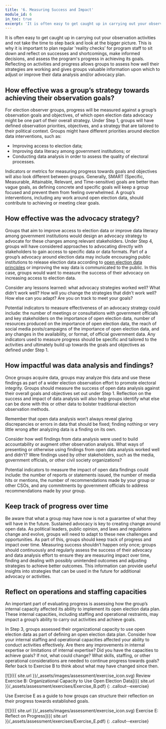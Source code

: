 ```yaml
---
title: '6. Measuring Success and Impact'
module_id: 6
in_toc: true
excerpt: 'It is often easy to get caught up in carrying out your observation activities and not take the time to step back and look at the bigger picture.'
---
```


It is often easy to get caught up in carrying out your observation activities and not take the time to step back and look at the bigger picture. This is why it is important to plan regular 'reality checks’ for program staff to sit down and reflect on successes and shortcomings, make informed decisions, and assess the program's progress in achieving its goals. Reflecting on activities and progress allows groups to assess how well their strategies are working and gives groups valuable information upon which to adjust or improve their data analysis and/or advocacy plan.

## How effective was a group’s strategy towards achieving their observation goals?

For election observer groups, progress will be measured against a group’s observation goals and objectives, of which open election data advocacy might be one part of their overall strategy. Under Step 1, groups will have defined observation priorities, objectives, and a strategy that are tailored to their political context. Groups might have different priorities around election data interventions, such as:

- Improving access to election data;
- Improving data literacy among government institutions; or
- Conducting data analysis in order to assess the quality of electoral processes.

Indicators or metrics for measuring progress towards goals and objectives will also look different between groups. Generally, SMART (Specific, Measurable, Attainable, Relevant, and Time-sensitive) goals are better than vague goals, as defining concrete and specific goals will keep a group focused and prevent them from feeling overwhelmed. A group’s interventions, including any work around open election data, should contribute to achieving or meeting clear goals.

## How effective was the advocacy strategy?

Groups that aim to improve access to election data or improve data literacy among government institutions would design an advocacy strategy to advocate for these changes among relevant stakeholders. Under Step 4, groups will have considered approaches to advocating directly with stakeholders to gain access to specific data or data formats. Part of a group’s advocacy around election data may include encouraging public institutions to release election data according to [open election data principles](/en/guide/principles/) or improving the way data is communicated to the public. In this case, groups would want to measure the success of their advocacy on increasing access to election data.

Consider any lessons learned: what advocacy strategies worked well? What didn’t work well? How will you change the strategies that didn’t work well? How else can you adapt? Are you on track to meet your goals?

Potential indicators to measure effectiveness of an advocacy strategy could include: the number of meetings or consultations with government officials and key stakeholders on the importance of open election data, number of resources produced on the importance of open election data, the reach of social media posts/campaigns of the importance of open election data, and any changes in the availability, or format, of official government data. Any indicators used to measure progress should be specific and tailored to the activities and ultimately build up towards the goals and objectives as defined under Step 1.

## How impactful was data analysis and findings?

Once groups acquire data, groups may analyze this data and use these findings as part of a wider election observation effort to promote electoral integrity. Groups should measure the success of open data analysis against their overall goals and objectives set out under Step 1. Reflection on the success and impact of data analysis will also help groups identify what else can be done with this or other data to bolster traditional election observation methods.

Remember that open data analysis won’t always reveal glaring discrepancies or errors in data that should be fixed; finding nothing or very little wrong after analyzing data is a finding on its own.

Consider how well findings from data analysis were used to build accountability or augment other observation analysis. What ways of presenting or otherwise using findings from open data analysis worked well and didn’t? Were findings used by other stakeholders, such as the media, government officials, or other civil society organizations?

Potential indicators to measure the impact of open data findings could include: the number of reports or statements issued, the number of media hits or mentions, the number of recommendations made by your group or other CSOs, and any commitments by government officials to address recommendations made by your group.

## Keep track of progress over time

Be aware that what a group may have now is not a guarantee of what they will have in the future. Sustained advocacy is key to creating change around open data. As political leaders, public opinion, and laws and regulations change and evolve, groups will need to adapt to these new challenges and opportunities. As part of this, groups should keep track of progress and impact over time. Measuring success shouldn’t happen only once; groups should continuously and regularly assess the success of their advocacy and data analysis effort to ensure they are measuring impact over time, finding and dealing with possibly unintended outcomes and adjusting strategies to achieve better outcomes. This information can provide useful insights into strategies that can be used in the future for additional advocacy or activities.

## Reflect on operations and staffing capacities

An important part of evaluating progress is assessing how the group’s internal capacity affected its ability to implement its open election data plan. These internal capacities, including staffing and operational restraints, may impact a group’s ability to carry out activities and achieve goals.

In Step 3, groups assessed their organizational capacity to use open election data as part of defining an open election data plan. Consider how your internal staffing and operational capacities affected your ability to conduct activities effectively. Are there any improvements in internal expertise or limitations of internal expertise? Did you have the capacities to achieve goals? If not, what could change? What skills, staffing, or other operational considerations are needed to continue progress towards goals? Refer back to Exercise B to think about what may have changed since then.

[![]({{ site.url }}/\_assets/images/assessment/exercise_icon.svg) Review Exercise B: Organizational Capacity to Use Open Election Data]({{ site.url }}/\_assets/assessment/exercises/Exercise_B.pdf)
{: .callout--exercise}

Use Exercise E as a guide to how groups can structure their reflection on their progress towards established goals.

[![]({{ site.url }}/\_assets/images/assessment/exercise_icon.svg) Exercise E: Reflect on Progress]({{ site.url }}/\_assets/assessment/exercises/Exercise_E.pdf)
{: .callout--exercise}
